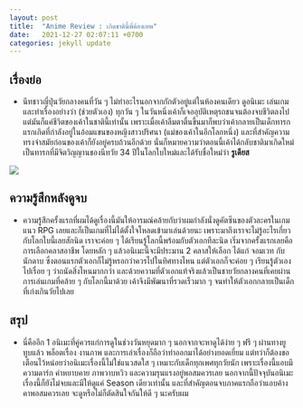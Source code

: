 ```yaml
---
layout: post
title:  "Anime Review : เกิดชาตินี้พี่ต้องเทพ"
date:   2021-12-27 02:07:11 +0700
categories: jekyll update
---
```


## เรื่องย่อ
- นีทชาวญี่ปุ่นวัยกลางคนที่วัน ๆ ไม่ทำอะไรนอกจากกักตัวอยู่แต่ในห้องคนเดียว ดูอนิเมะ เล่นเกม และทำเรื่องอย่างว่า (ช่วยตัวเอง) ทุกวัน ๆ ในวันหนึ่งเค้าก็เจออุบัติเหตุรถชนจนต้องจบชีวิตลงไป แต่มันก็แค่ชีวิตของเค้าในชาตินี้เท่านั้น เพราะเมื่อเค้าลืมตาตื่นขึ้นมาก็พบว่าเค้ากลายเป็นเด็กทารกแรกเกิดที่กำลังอยู่ในอ้อมแขนของหญิงสาวปริศนา (แม่ของเค้าในอีกโลกหนึ่ง) และที่สำคัญความทรงจำสมัยก่อนของเค้าก็ยังอยู่ครบถ้วนอีกด้วย นั่นก็หมายความว่าตอนนี้เค้าได้กลับชาติมาเกิดใหม่เป็นทารกที่มีจิตวิญญานของนีทวัย 34 ปีในโลกใบใหม่และได้รับชื่อใหม่ว่า **รูเดียส**

<img src="https://www.beartai.com/wp-content/uploads/2021/05/%E0%B8%9B%E0%B8%81-Recovered-1.jpg">

## ความรู้สึกหลังดูจบ
- ความรู้สึกครั้งแรกที่ผมได้ดูเรื่องนี้มันให้อารมณ์คล้ายกับว่าผมกำลังนั่งดูคัตซีนของตัวละครในเกมแนว RPG เลยและก็เป็นเกมที่ไม่ได้ตั้งใจโหลดเข้ามาเล่นด้วยนะ เพราะมาถึงเราจะไม่รู้อะไรเกี่ยวกับโลกใบนี้เลยสักนิด เราจะค่อย ๆ ได้เรียนรู้โลกนี้พร้อมกับตัวเอกทีละนิด เริ่มจากครั้งแรกเลยคือการเลือกคลาสอาชีพ โดยหลัก ๆ แล้วอนิเมะนี้จะมีประมาน 2 คลาสให้เลือก ได้แก่ จอมเวท กับ นักดาบ ซึ่งตอนแรกตัวเอกก็ไม่รู้หรอกว่าควรไปในทิศทางไหน แต่ตัวเอกก็จะค่อย ๆ เรียนรู้ตัวเองไปเรื่อย ๆ ว่าถนัดสิ่งไหนมากกว่า และด้วยความที่ตัวเอกแท้จริงแล้วเป็นชายวัยกลางคนที่เคยผ่านการเล่นเกมที่คล้าย ๆ กับโลกนี้มาด้วย เค้าจึงมีพัฒนาที่รวดเร็วมาก ๆ จนทำให้ตัวเอกกลายเป็นเด็กที่เก่งเกินวัยไปเลย

## สรุป
- นี่คืออีก 1 อนิเมะที่คู่ควรแก่การดูในช่วงวันหยุดมาก ๆ นอกจากจะหาดูได้ง่าย ๆ ฟรี ๆ ผ่านทางยูทูบแล้ว พล็อตเรื่อง งานภาพ และการเล่าเรื่องก็ถือว่าทำออกมาได้อย่างยอดเยี่ยม แต่ทว่าก็ต้องขอเตือนไว้หน่อยว่าอนิเมะเรื่องนี้ไม่ใช่แนวสดใส ๆ เหมาะกับเด็กทุกเพศทุกวัยนัก เพราะเรื่องนี้แอบมีความดาร์ก คำหยาบคาย ภาพวาบหวิว และความรุนแรงอยู่พอสมควรเลย นอกจากนี้ปัจจุบันอนิเมะเรื่องนี้ก็ยังไม่จบและมีให้ดูแค่ Season เดียวเท่านั้น และที่สำคัญตอนจบภาคแรกถือว่าแอบค้างคาพอสมควรเลย จะดูหรือไม่ก็ตัดสินใจกันให้ดี ๆ นะครับผม